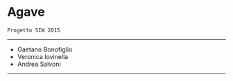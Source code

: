# Agave
`Progetto SIW 2015`

--------------
* Gaetano Bonofiglio
* Veronica Iovinella
* Andrea Salvoni

--------------

